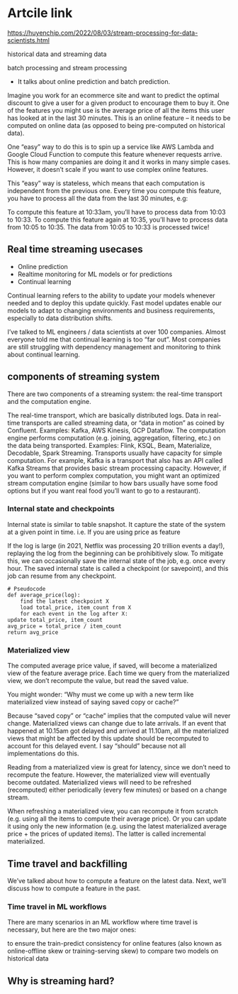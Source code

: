 

# Artcile link
https://huyenchip.com/2022/08/03/stream-processing-for-data-scientists.html


historical data and streaming data


batch processing and stream processing

- It talks about online prediction and batch prediction. 

Imagine you work for an ecommerce site and want to predict the optimal discount to give a user for a given product to encourage them to buy it. One of the features you might use is the average price of all the items this user has looked at in the last 30 minutes. This is an online feature – it needs to be computed on online data (as opposed to being pre-computed on historical data).

One “easy” way to do this is to spin up a service like AWS Lambda and Google Cloud Function to compute this feature whenever requests arrive. This is how many companies are doing it and it works in many simple cases. However, it doesn’t scale if you want to use complex online features.

This “easy” way is stateless, which means that each computation is independent from the previous one. Every time you compute this feature, you have to process all the data from the last 30 minutes, e.g:

To compute this feature at 10:33am, you’ll have to process data from 10:03 to 10:33.
To compute this feature again at 10:35, you’ll have to process data from 10:05 to 10:35.
The data from 10:05 to 10:33 is processed twice!

## Real time streaming usecases

- Online prediction 
- Realtime monitoring for ML models or for predictions
- Continual learning

Continual learning refers to the ability to update your models whenever needed and to deploy this update quickly. Fast model updates enable our models to adapt to changing environments and business requirements, especially to data distribution shifts.

I’ve talked to ML engineers / data scientists at over 100 companies. Almost everyone told me that continual learning is too “far out”. Most companies are still struggling with dependency management and monitoring to think about continual learning.


## components of streaming system

There are two components of a streaming system: the real-time transport and the computation engine.

The real-time transport, which are basically distributed logs. Data in real-time transports are called streaming data, or “data in motion” as coined by Confluent. Examples: Kafka, AWS Kinesis, GCP Dataflow.
The computation engine performs computation (e.g. joining, aggregation, filtering, etc.) on the data being transported. Examples: Flink, KSQL, Beam, Materialize, Decodable, Spark Streaming.
Transports usually have capacity for simple computation. For example, Kafka is a transport that also has an API called Kafka Streams that provides basic stream processing capacity. However, if you want to perform complex computation, you might want an optimized stream computation engine (similar to how bars usually have some food options but if you want real food you’ll want to go to a restaurant).

### Internal state and checkpoints

Internal state is similar to table snapshot. It capture the state of the system at a given point in time. i.e. If you are using price as feature 


If the log is large (in 2021, Netflix was processing 20 trillion events a day!), replaying the log from the beginning can be prohibitively slow. To mitigate this, we can occasionally save the internal state of the job, e.g. once every hour. The saved internal state is called a checkpoint (or savepoint), and this job can resume from any checkpoint. 

```
# Pseudocode
def average_price(log):
    find the latest checkpoint X
    load total_price, item_count from X
    for each event in the log after X:
update total_price, item_count
avg_price = total_price / item_count
return avg_price
```

### Materialized view
The computed average price value, if saved, will become a materialized view of the feature average price. Each time we query from the materialized view, we don’t recompute the value, but read the saved value.

You might wonder: “Why must we come up with a new term like materialized view instead of saying saved copy or cache?”

Because “saved copy” or “cache” implies that the computed value will never change. Materialized views can change due to late arrivals. If an event that happened at 10.15am got delayed and arrived at 11.10am, all the materialized views that might be affected by this update should be recomputed to account for this delayed event. I say “should” because not all implementations do this.

Reading from a materialized view is great for latency, since we don’t need to recompute the feature. However, the materialized view will eventually become outdated. Materialized views will need to be refreshed (recomputed) either periodically (every few minutes) or based on a change stream.

When refreshing a materialized view, you can recompute it from scratch (e.g. using all the items to compute their average price). Or you can update it using only the new information (e.g. using the latest materialized average price + the prices of updated items). The latter is called incremental materialized.

## Time travel and backfilling

We’ve talked about how to compute a feature on the latest data. Next, we’ll discuss how to compute a feature in the past.

### Time travel in ML workflows

There are many scenarios in an ML workflow where time travel is necessary, but here are the two major ones:

to ensure the train-predict consistency for online features (also known as online-offline skew or training-serving skew)
to compare two models on historical data

## Why is streaming hard?

